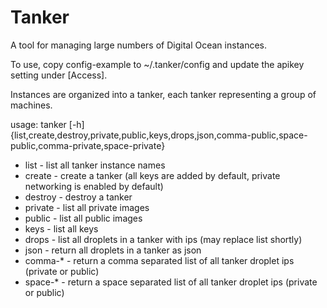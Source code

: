 Tanker
===========

A tool for managing large numbers of Digital Ocean instances.

To use, copy config-example to ~/.tanker/config and update the apikey setting under [Access].

Instances are organized into a tanker, each tanker representing a group of machines. 

usage: tanker [-h]
  {list,create,destroy,private,public,keys,drops,json,comma-public,space-public,comma-private,space-private}
  
- list - list all tanker instance names
- create - create a tanker (all keys are added by default, private networking is enabled by default)
- destroy - destroy a tanker
- private - list all private images
- public - list all public images
- keys - list all keys
- drops - list all droplets in a tanker with ips (may replace list shortly)
- json - return all droplets in a tanker as json
- comma-* - return a comma separated list of all tanker droplet ips (private or public)
- space-* - return a space separated list of all tanker droplet ips (private or public)
